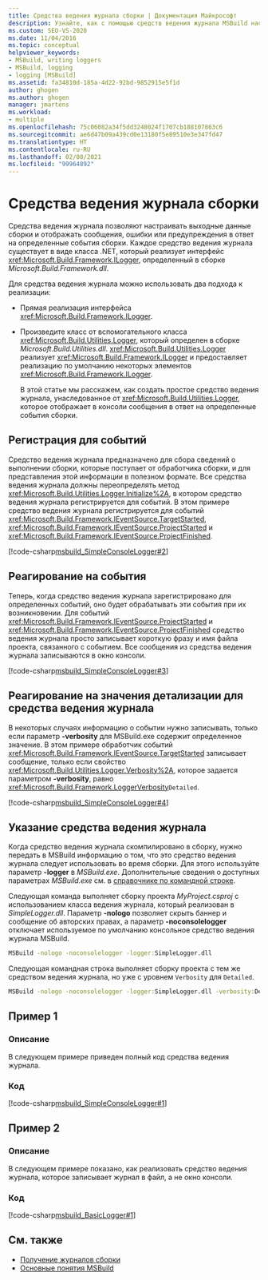 ```yaml
---
title: Средства ведения журнала сборки | Документация Майкрософт
description: Узнайте, как с помощью средств ведения журнала MSBuild настраивать выходные данные сборки и управлять ими, а также отображать сообщения, ошибки или предупреждения в ответ на определенные события сборки.
ms.custom: SEO-VS-2020
ms.date: 11/04/2016
ms.topic: conceptual
helpviewer_keywords:
- MSBuild, writing loggers
- MSBuild, logging
- logging [MSBuild]
ms.assetid: fa34810d-185a-4d22-92bd-9852915e5f1d
author: ghogen
ms.author: ghogen
manager: jmartens
ms.workload:
- multiple
ms.openlocfilehash: 75c06082a34f5dd3248024f1707cb188107863c6
ms.sourcegitcommit: ae6d47b09a439cd0e13180f5e89510e3e347fd47
ms.translationtype: HT
ms.contentlocale: ru-RU
ms.lasthandoff: 02/08/2021
ms.locfileid: "99964892"
---
```

# <a name="build-loggers"></a>Средства ведения журнала сборки

Средства ведения журнала позволяют настраивать выходные данные сборки и отображать сообщения, ошибки или предупреждения в ответ на определенные события сборки. Каждое средство ведения журнала существует в виде класса .NET, который реализует интерфейс <xref:Microsoft.Build.Framework.ILogger>, определенный в сборке *Microsoft.Build.Framework.dll*.

Для средства ведения журнала можно использовать два подхода к реализации:

- Прямая реализация интерфейса <xref:Microsoft.Build.Framework.ILogger>.
- Произведите класс от вспомогательного класса <xref:Microsoft.Build.Utilities.Logger>, который определен в сборке *Microsoft.Build.Utilities.dll*. <xref:Microsoft.Build.Utilities.Logger> реализует <xref:Microsoft.Build.Framework.ILogger> и предоставляет реализацию по умолчанию некоторых элементов <xref:Microsoft.Build.Framework.ILogger>.

  В этой статье мы расскажем, как создать простое средство ведения журнала, унаследованное от <xref:Microsoft.Build.Utilities.Logger>, которое отображает в консоли сообщения в ответ на определенные события сборки.

## <a name="register-for-events"></a>Регистрация для событий

Средство ведения журнала предназначено для сбора сведений о выполнении сборки, которые поступает от обработчика сборки, и для представления этой информации в полезном формате. Все средства ведения журнала должны переопределять метод <xref:Microsoft.Build.Utilities.Logger.Initialize%2A>, в котором средство ведения журнала регистрируется для событий. В этом примере средство ведения журнала регистрируется для событий <xref:Microsoft.Build.Framework.IEventSource.TargetStarted>, <xref:Microsoft.Build.Framework.IEventSource.ProjectStarted> и <xref:Microsoft.Build.Framework.IEventSource.ProjectFinished>.

[!code-csharp[msbuild_SimpleConsoleLogger#2](../msbuild/codesnippet/CSharp/build-loggers_1.cs)]

## <a name="respond-to-events"></a>Реагирование на события

Теперь, когда средство ведения журнала зарегистрировано для определенных событий, оно будет обрабатывать эти события при их возникновении. Для событий <xref:Microsoft.Build.Framework.IEventSource.ProjectStarted> и <xref:Microsoft.Build.Framework.IEventSource.ProjectFinished> средство ведения журнала просто записывает короткую фразу и имя файла проекта, связанного с событием. Все сообщения из средства ведения журнала записываются в окно консоли.

[!code-csharp[msbuild_SimpleConsoleLogger#3](../msbuild/codesnippet/CSharp/build-loggers_2.cs)]

## <a name="respond-to-logger-verbosity-values"></a>Реагирование на значения детализации для средства ведения журнала

В некоторых случаях информацию о событии нужно записывать, только если параметр **-verbosity** для MSBuild.exe содержит определенное значение. В этом примере обработчик событий <xref:Microsoft.Build.Framework.IEventSource.TargetStarted> записывает сообщение, только если свойство <xref:Microsoft.Build.Utilities.Logger.Verbosity%2A>, которое задается параметром **-verbosity**, равно <xref:Microsoft.Build.Framework.LoggerVerbosity>`Detailed`.

[!code-csharp[msbuild_SimpleConsoleLogger#4](../msbuild/codesnippet/CSharp/build-loggers_3.cs)]

## <a name="specify-a-logger"></a>Указание средства ведения журнала

Когда средство ведения журнала скомпилировано в сборку, нужно передать в MSBuild информацию о том, что это средство ведения журнала следует использовать во время сборки. Для этого используйте параметр **-logger** в *MSBuild.exe*. Дополнительные сведения о доступных параметрах *MSBuild.exe* см. в [справочнике по командной строке](../msbuild/msbuild-command-line-reference.md).

Следующая команда выполняет сборку проекта *MyProject.csproj* с использованием класса ведения журнала, который реализован в *SimpleLogger.dll*. Параметр **-nologo** позволяет скрыть баннер и сообщение об авторских правах, а параметр **-noconsolelogger** отключает используемое по умолчанию консольное средство ведения журнала MSBuild.

```cmd
MSBuild -nologo -noconsolelogger -logger:SimpleLogger.dll
```

Следующая командная строка выполняет сборку проекта с тем же средством ведения журнала, но уже с уровнем `Verbosity` для `Detailed`.

```cmd
MSBuild -nologo -noconsolelogger -logger:SimpleLogger.dll -verbosity:Detailed
```

## <a name="example-1"></a>Пример 1

### <a name="description"></a>Описание

В следующем примере приведен полный код средства ведения журнала.

### <a name="code"></a>Код

[!code-csharp[msbuild_SimpleConsoleLogger#1](../msbuild/codesnippet/CSharp/build-loggers_4.cs)]

## <a name="example-2"></a>Пример 2

### <a name="description"></a>Описание

В следующем примере показано, как реализовать средство ведения журнала, которое записывает журнал в файл, а не окно консоли.

### <a name="code"></a>Код

[!code-csharp[msbuild_BasicLogger#1](../msbuild/codesnippet/CSharp/build-loggers_5.cs)]

## <a name="see-also"></a>См. также

- [Получение журналов сборки](../msbuild/obtaining-build-logs-with-msbuild.md)
- [Основные понятия MSBuild](../msbuild/msbuild-concepts.md)
